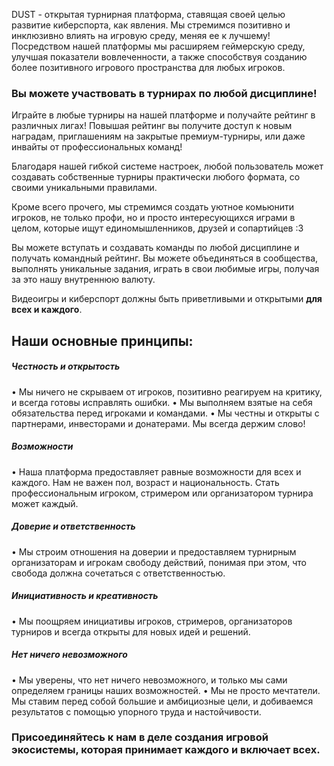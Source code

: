 DUST - открытая турнирная платформа, ставящая своей целью развитие киберспорта, как явления. Мы стремимся позитивно и инклюзивно влиять на игровую среду, меняя ее к лучшему!
Посредством нашей платформы мы расширяем геймерскую среду, улучшая показатели вовлеченности, а также способствуя созданию более позитивного игрового пространства для любых игроков.

### Вы можете участвовать в турнирах по любой дисциплине!

Играйте в любые турниры на нашей платформе и получайте рейтинг в различных лигах! Повышая рейтинг вы получите доступ к новым наградам, приглашениям на закрытые премиум-турниры, или даже инвайты от профессиональных команд!

Благодаря нашей гибкой системе настроек, любой пользователь может создавать собственные турниры практически любого формата, со своими уникальными правилами.

Кроме всего прочего, мы стремимся создать уютное комьюнити игроков, не только профи, но и просто интересующихся играми в целом, которые ищут единомышленников, друзей и сопартийцев :3

Вы можете вступать и создавать команды по любой дисциплине и получать командный рейтинг.
Вы можете объединяться в сообщества, выполнять уникальные задания, играть в свои любимые игры, получая за это нашу внутреннюю валюту.

Видеоигры и киберспорт должны быть приветливыми и открытыми **для всех и каждого**.

## Наши основные принципы:

##### Честность и открытость

• Мы ничего не скрываем от игроков, позитивно реагируем на критику, и всегда готовы исправлять ошибки.
• Мы выполняем взятые на себя обязательства перед игроками и командами.
• Мы честны и открыты с партнерами, инвесторами и донатерами. Мы всегда держим слово!

##### Возможности

• Наша платформа предоставляет равные возможности для всех и каждого. Нам не важен пол, возраст и национальность. Стать профессиональным игроком, стримером или организатором турнира может каждый.

##### Доверие и ответственность

• Мы строим отношения на доверии и предоставляем турнирным организаторам и игрокам свободу действий, понимая при этом, что свобода должна сочетаться с ответственностью.

##### Инициативность и креативность

• Мы поощряем инициативы игроков, стримеров, организаторов турниров и всегда открыты для новых идей и решений.

##### Нет ничего невозможного

• Мы уверены, что нет ничего невозможного, и только мы сами определяем границы наших возможностей.
• Мы не просто мечтатели. Мы ставим перед собой большие и амбициозные цели, и добиваемся результатов с помощью упорного труда и настойчивости.

### Присоединяйтесь к нам в деле создания игровой экосистемы, которая принимает каждого и включает всех.
